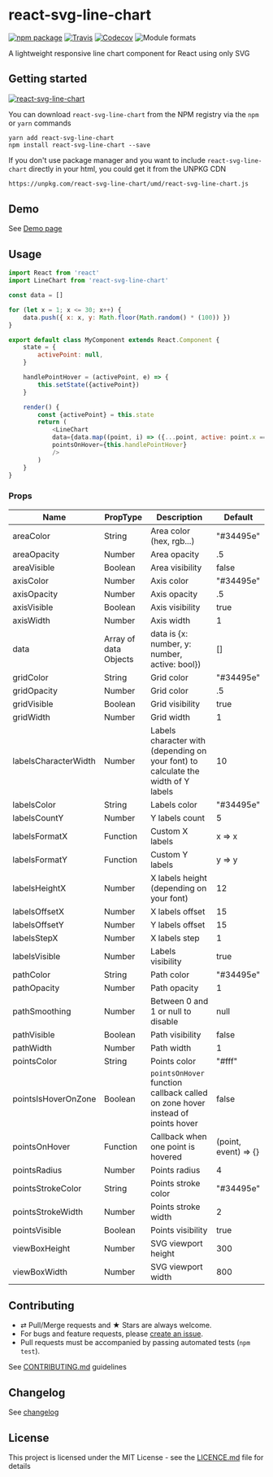 # react-svg-line-chart

[![npm package][npm-badge]][npm]
[![Travis][build-badge]][build]
[![Codecov][codecov-badge]][codecov]
![Module formats][module-formats]

A lightweight responsive line chart component for React using only SVG

## Getting started

[![react-svg-line-chart](https://nodei.co/npm/react-svg-line-chart.png?downloads=true&downloadRank=true&stars=true)](https://nodei.co/npm/react-svg-line-chart/)

You can download `react-svg-line-chart` from the NPM registry via the `npm` or `yarn` commands

```shell
yarn add react-svg-line-chart
npm install react-svg-line-chart --save
```

If you don't use package manager and you want to include `react-svg-line-chart` directly in your html, you could get it from the UNPKG CDN

```html
https://unpkg.com/react-svg-line-chart/umd/react-svg-line-chart.js
```

## Demo

See [Demo page][github-page]

## Usage

```js
import React from 'react'
import LineChart from 'react-svg-line-chart'

const data = []

for (let x = 1; x <= 30; x++) {
    data.push({ x: x, y: Math.floor(Math.random() * (100)) })
}

export default class MyComponent extends React.Component {
    state = {
        activePoint: null,
    }

    handlePointHover = (activePoint, e) => {
        this.setState({activePoint})
    }

    render() {
        const {activePoint} = this.state
        return (
            <LineChart
            data={data.map((point, i) => ({...point, active: point.x === activePoint.x ? true : false}))}
            pointsOnHover={this.handlePointHover}
            />
        )
    }
}
```

### Props

|Name|PropType|Description|Default|
|---|---|---|---|
|areaColor|String|Area color (hex, rgb...)|"#34495e"|
|areaOpacity|Number|Area opacity|.5|
|areaVisible|Boolean|Area visibility|false|
|axisColor|Number|Axis color|"#34495e"|
|axisOpacity|Number|Axis opacity|.5|
|axisVisible|Boolean|Axis visibility|true|
|axisWidth|Number|Axis width|1|
|data|Array of data Objects|data is {x: number, y: number, active: bool})|[]|
|gridColor|String|Grid color|"#34495e"|
|gridOpacity|Number|Grid color|.5|
|gridVisible|Boolean|Grid visibility|true|
|gridWidth|Number|Grid width|1|
|labelsCharacterWidth|Number|Labels character with (depending on your font) to calculate the width of Y labels|10|
|labelsColor|String|Labels color|"#34495e"|
|labelsCountY|Number|Y labels count|5|
|labelsFormatX|Function|Custom X labels|x => x|
|labelsFormatY|Function|Custom Y labels|y => y|
|labelsHeightX|Number|X labels height (depending on your font)|12|
|labelsOffsetX|Number|X labels offset|15|
|labelsOffsetY|Number|Y labels offset|15|
|labelsStepX|Number|X labels step|1|
|labelsVisible|Number|Labels visibility|true|
|pathColor|String|Path color|"#34495e"|
|pathOpacity|Number|Path opacity|1|
|pathSmoothing|Number|Between 0 and 1 or null to disable|null|
|pathVisible|Boolean|Path visibility|false|
|pathWidth|Number|Path width|1|
|pointsColor|String|Points color|"#fff"|
|pointsIsHoverOnZone|Boolean|`pointsOnHover` function callback called on zone hover instead of points hover|false|
|pointsOnHover|Function|Callback when one point is hovered|(point, event) => {}|
|pointsRadius|Number|Points radius|4|
|pointsStrokeColor|String|Points stroke color|"#34495e"|
|pointsStrokeWidth|Number|Points stroke width|2|
|pointsVisible|Boolean|Points visibility|true|
|viewBoxHeight|Number|SVG viewport height|300|
|viewBoxWidth|Number|SVG viewport width|800|

## Contributing

* ⇄ Pull/Merge requests and ★ Stars are always welcome.
* For bugs and feature requests, please [create an issue][github-issue].
* Pull requests must be accompanied by passing automated tests (`npm test`).

See [CONTRIBUTING.md](./CONTRIBUTING.md) guidelines

## Changelog

See [changelog](./CHANGELOG.md)

## License

This project is licensed under the MIT License - see the [LICENCE.md](./LICENCE.md) file for details

[npm-badge]: https://img.shields.io/npm/v/react-svg-line-chart.svg?style=flat-square
[npm]: https://www.npmjs.org/package/react-svg-line-chart

[build-badge]: https://img.shields.io/travis/cedricdelpoux/react-svg-line-chart/master.svg?style=flat-square
[build]: https://travis-ci.org/cedricdelpoux/react-svg-line-chart

[codecov-badge]: https://img.shields.io/codecov/c/github/cedricdelpoux/react-svg-line-chart.svg?style=flat-square
[codecov]: https://codecov.io/gh/cedricdelpoux/react-svg-line-chart

[module-formats]: https://img.shields.io/badge/module%20formats-umd%2C%20cjs%2C%20esm-green.svg?style=flat-square

[github-page]: https://cedricdelpoux.github.io/react-svg-line-chart
[github-issue]: https://github.com/cedricdelpoux/react-svg-line-chart/issues/new
